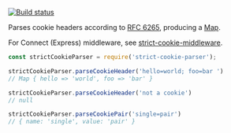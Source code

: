 [![Build status][ci-image]][ci]

Parses cookie headers according to [RFC 6265][], producing a [Map][].

For Connect (Express) middleware, see [strict-cookie-middleware][].

```javascript
const strictCookieParser = require('strict-cookie-parser');

strictCookieParser.parseCookieHeader('hello=world; foo=bar ')
// Map { hello => 'world', foo => 'bar' }

strictCookieParser.parseCookieHeader('not a cookie')
// null

strictCookieParser.parseCookiePair('single=pair')
// { name: 'single', value: 'pair' }
```


  [RFC 6265]: https://tools.ietf.org/html/rfc6265
  [Map]: https://developer.mozilla.org/en-US/docs/Web/JavaScript/Reference/Global_Objects/Map
  [strict-cookie-middleware]: https://github.com/charmander/strict-cookie-middleware

  [ci]: https://travis-ci.org/charmander/strict-cookie-parser
  [ci-image]: https://api.travis-ci.org/charmander/strict-cookie-parser.svg

